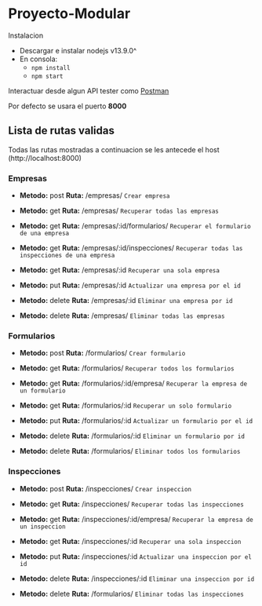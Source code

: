 # Proyecto-Modular

Instalacion

- Descargar e instalar nodejs v13.9.0^
- En consola:
  - ``` npm install ```
  - ``` npm start ```

Interactuar desde algun API tester como [Postman](https://www.postman.com/)

Por defecto se usara el puerto **8000**

## Lista de rutas validas

Todas las rutas mostradas a continuacion se les antecede el host (http://localhost:8000)

### Empresas
- **Metodo:** post **Ruta:** /empresas/ ``` Crear empresa ``` 
  
- **Metodo:** get **Ruta:** /empresas/ ``` Recuperar todas las empresas ``` 

- **Metodo:** get **Ruta:** /empresas/:id/formularios/ ``` Recuperar el formulario de una empresa ``` 

- **Metodo:** get **Ruta:** /empresas/:id/inspecciones/ ``` Recuperar todas las inspecciones de una empresa ``` 

- **Metodo:** get **Ruta:** /empresas/:id ``` Recuperar una sola empresa ``` 

- **Metodo:** put **Ruta:** /empresas/:id ``` Actualizar una empresa por el id ``` 

- **Metodo:** delete **Ruta:** /empresas/:id ``` Eliminar una empresa por id ``` 

- **Metodo:** delete **Ruta:** /empresas/ ``` Eliminar todas las empresas ``` 


### Formularios
- **Metodo:** post **Ruta:** /formularios/ ``` Crear formulario ``` 
  
- **Metodo:** get **Ruta:** /formularios/ ``` Recuperar todos los formularios ``` 

- **Metodo:** get **Ruta:** /formularios/:id/empresa/ ``` Recuperar la empresa de un formulario ``` 

- **Metodo:** get **Ruta:** /formularios/:id ``` Recuperar un solo formulario ``` 

- **Metodo:** put **Ruta:** /formularios/:id ``` Actualizar un formulario por el id ``` 

- **Metodo:** delete **Ruta:** /formularios/:id ``` Eliminar un formulario por id ``` 

- **Metodo:** delete **Ruta:** /formularios/ ``` Eliminar todos los formularios ``` 


### Inspecciones
- **Metodo:** post **Ruta:** /inspecciones/ ``` Crear inspeccion ``` 
  
- **Metodo:** get **Ruta:** /inspecciones/ ``` Recuperar todas las inspecciones ``` 

- **Metodo:** get **Ruta:** /inspecciones/:id/empresa/ ``` Recuperar la empresa de un inspeccion ``` 

- **Metodo:** get **Ruta:** /inspecciones/:id ``` Recuperar una sola inspeccion ``` 

- **Metodo:** put **Ruta:** /inspecciones/:id ``` Actualizar una inspeccion por el id ``` 

- **Metodo:** delete **Ruta:** /inspecciones/:id ``` Eliminar una inspeccion por id ``` 

- **Metodo:** delete **Ruta:** /formularios/ ``` Eliminar todas las inspecciones ``` 
